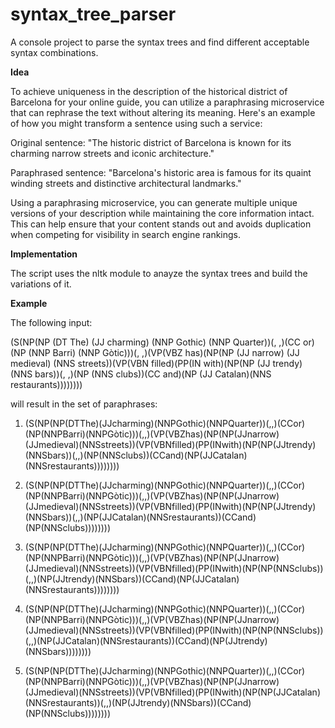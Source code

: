 # syntax_tree_parser

A console project to parse the syntax trees and find different acceptable syntax combinations.

**Idea**

To achieve uniqueness in the description of the historical district of Barcelona for your online guide, you can utilize a paraphrasing microservice that can rephrase the text without altering its meaning. Here's an example of how you might transform a sentence using such a service:

Original sentence: "The historic district of Barcelona is known for its charming narrow streets and iconic architecture."

Paraphrased sentence: "Barcelona's historic area is famous for its quaint winding streets and distinctive architectural landmarks."

Using a paraphrasing microservice, you can generate multiple unique versions of your description while maintaining the core information intact. This can help ensure that your content stands out and avoids duplication when competing for visibility in search engine rankings.

**Implementation**

The script uses the nltk module to anayze the syntax trees and build the variations of it.

**Example**

The following input: 

(S(NP(NP (DT The) (JJ charming) (NNP Gothic) (NNP Quarter))(, ,)(CC or)(NP (NNP Barri) (NNP Gòtic)))(, ,)(VP(VBZ has)(NP(NP (JJ narrow) (JJ medieval) (NNS streets))(VP(VBN filled)(PP(IN with)(NP(NP (JJ trendy) (NNS bars))(, ,)(NP (NNS clubs))(CC and)(NP (JJ Catalan)(NNS restaurants))))))))

will result in the set of paraphrases:

1. (S(NP(NP(DTThe)(JJcharming)(NNPGothic)(NNPQuarter))(,,)(CCor)(NP(NNPBarri)(NNPGòtic)))(,,)(VP(VBZhas)(NP(NP(JJnarrow)(JJmedieval)(NNSstreets))(VP(VBNfilled)(PP(INwith)(NP(NP(JJtrendy)(NNSbars))(,,)(NP(NNSclubs))(CCand)(NP(JJCatalan)(NNSrestaurants))))))))

2. (S(NP(NP(DTThe)(JJcharming)(NNPGothic)(NNPQuarter))(,,)(CCor)(NP(NNPBarri)(NNPGòtic)))(,,)(VP(VBZhas)(NP(NP(JJnarrow)(JJmedieval)(NNSstreets))(VP(VBNfilled)(PP(INwith)(NP(NP(JJtrendy)(NNSbars))(,,)(NP(JJCatalan)(NNSrestaurants))(CCand)(NP(NNSclubs))))))))

3. (S(NP(NP(DTThe)(JJcharming)(NNPGothic)(NNPQuarter))(,,)(CCor)(NP(NNPBarri)(NNPGòtic)))(,,)(VP(VBZhas)(NP(NP(JJnarrow)(JJmedieval)(NNSstreets))(VP(VBNfilled)(PP(INwith)(NP(NP(NNSclubs))(,,)(NP(JJtrendy)(NNSbars))(CCand)(NP(JJCatalan)(NNSrestaurants))))))))

4. (S(NP(NP(DTThe)(JJcharming)(NNPGothic)(NNPQuarter))(,,)(CCor)(NP(NNPBarri)(NNPGòtic)))(,,)(VP(VBZhas)(NP(NP(JJnarrow)(JJmedieval)(NNSstreets))(VP(VBNfilled)(PP(INwith)(NP(NP(NNSclubs))(,,)(NP(JJCatalan)(NNSrestaurants))(CCand)(NP(JJtrendy)(NNSbars))))))))

5. (S(NP(NP(DTThe)(JJcharming)(NNPGothic)(NNPQuarter))(,,)(CCor)(NP(NNPBarri)(NNPGòtic)))(,,)(VP(VBZhas)(NP(NP(JJnarrow)(JJmedieval)(NNSstreets))(VP(VBNfilled)(PP(INwith)(NP(NP(JJCatalan)(NNSrestaurants))(,,)(NP(JJtrendy)(NNSbars))(CCand)(NP(NNSclubs))))))))

